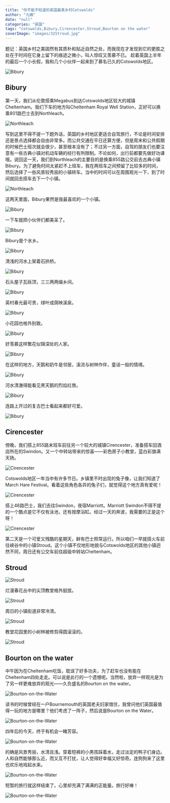 ```yaml
---
title: "你不能不知道的英国最美乡村Cotswolds"
author: "九姨"
date: "null"
categories: "英国"
tags: "Cotswolds,Bibury,Cirencester,Stroud,Bourton on the water"
coverImage: "images/32Stroud.jpg"
---
```


题记：英国乡村之美固然有其质朴和贴近自然之处，而我现在才发现到它的更胜之处在于时间在它身上留下的痕迹之微小，叫人惊叹又羡慕不已。 趁着英国上半年的最后一个小长假，我和几个小伙伴一起来到了慕名已久的Cotswolds地区。

![Bibury](images/21Bibury.jpg)

## Bibury

第一天，我们从伦敦搭乘Megabus到达Cotswolds地区较大的城镇Cheltenham。我们下车的地方叫Cheltenham Royal Well Station，正好可以换乘801路巴士去到Northleach。

![Northleach](images/03Northleach.jpg)

写到这里不得不提一下题外话，英国的乡村地区更适合自驾旅行，不论是时间安排还是景点选择都会自由非常多。而公共交通在平日还算方便，但是周末和公共假期的时候巴士班次就会很少，甚至根本没有了；不过另一方面，自驾的朋友们也要注意有一些古典小镇对机动车辆的经行有所限制。不论如何，出行前都要先做好功课哦。说回这一天，我们到Northleach的主要目的是换乘855路公交前去古典小镇Bibury。为了避免时间太紧赶不上班车，我在两班车之间预留了比较多的时间，然后选择了一些风景较秀丽的小镇转车。当中的时间可以在周围观光一下，到了时间就回去搭车去下一个小镇。

![Northleach](images/04Northleach.jpg)

这两天里面，Bibury果然是我最喜欢的一个小镇。

![Bibury](images/20Bibury.jpg)

一下车就把小伙伴们都美呆了。

![Bibury](images/06Bibury.jpg)

Bibury是个水乡。

![Bibury](images/07Bibury.jpg)

清浅的河水上架着石拱桥。

![Bibury](images/09Bibury.jpg)

石头屋子瓦砾顶，三三两两缀乡间。

![Bibury](images/12Bibury.jpg)

英村春光最可贵，绿叶成荫映溪泉。

![Bibury](images/14Bibury.jpg)

小花园也格外别致。

![Bibury](images/19Bibury.jpg)

好羡慕这样繁花似锦深处的人家。

![Bibury](images/23Bibury.jpg)

在这样的地方，天鹅和奶牛是邻居，溪流与树林作伴，童话一般的情境。

![Bibury](images/11Bibury.jpg)

河水清澈得能看见黑天鹅的烈焰红唇。

![Bibury](images/08Bibury.jpg)

连路上开过的复古巴士看起来都好可爱。

![Bibury](images/24Bibury.jpg)

## Cirencester

傍晚，我们搭上855路末班车前往另一个较大的城镇Cirencester，准备搭车回酒店所在的Swindon。又一个中转站带来的惊喜——彩色房子小教堂，蓝白彩旗满天扬。

![Cirencester](images/25Cirencester.jpg)

Cotswolds地区一年当中有许多节日。乡镇里不时出现的兔子像，让我们知道了March Hare Festival。看着这些角色各异的兔子们，就觉得这个地方真有爱呢！

![Cirencester](images/27Cirencester.jpg)

搭上46路巴士，我们去往Swindon，夜宿Marriott。Marriott Swindon不得不提的一个酷点是它不仅有泳池，还有按摩浴缸。经过一天的奔波，我需要的正是这个呀！

![Cirencester](images/30Cirencester.jpg)

第二天是一个可爱又残酷的星期天，鲜有巴士照常运行。所以咱们一早就搭火车前往峡谷中的小镇Stroud。这个小镇不仅地形地貌与Cotswolds地区的其他小镇迥然不同，周日还有公交车前往超级中转站Cheltenham。 

## Stroud

![Stroud](images/31Stroud.jpg)

烂漫春花丛中的尖顶教堂格外挺拔。

![Stroud](images/32Stroud.jpg)

周日的小镇街道非常冷清。

![Stroud](images/33Stroud.jpg)

教堂花园里的小树林被修剪得圆滚滚的。

![Stroud](images/34Stroud.jpg)

## Bourton on the water

中午因为在Cheltenham吃饭，耽误了好多功夫，为了赶车也没有能在Cheltenham四处走走。可以说是此行的一个遗憾呢。当然啦，放弃一样观光是为了另一样更难放弃的观光——久负盛名的Bourton on the water。

![Bourton-on-the-Water](images/36Bourton-on-the-Water.jpg)

读书的时候曾经在一户Bournemouth的英国老夫妇家借住，我曾问他们英国最值得一玩的地方是哪里？他们考虑了一阵子，然后说是Bourton on the Water。

![Bourton-on-the-Water](images/38Bourton-on-the-Water.jpg)

四年后的今天，终于有机会一睹芳容。 

![Bourton-on-the-Water](images/37Bourton-on-the-Water.jpg)

的确是风景秀丽，水清且浅。穿着短裤的小男孩踩着水，走过淡定的鸭子们身边。人和自然能够那么近，而又互不打扰，让人觉得好幸福又好惊奇。连狗狗来了这里也欢乐地戏起水来。 

![Bourton-on-the-Water](images/35Bourton-on-the-Water.jpg)

短暂的旅行就这样结束了。心里却充满了满满的正能量。旅行好棒！

![Bourton-on-the-Water](images/39Bourton-on-the-Water.jpg)